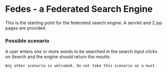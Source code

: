 # Fedes - a Federated Search Engine

This is the starting point for  the federated search engine. A servlet and 2 jsp pages are provided.

### Possible scenario

A user enters one or more words to be searched in the search input clicks on Search and the engine should return the results.

```
Any other scenario is welcomed. Do not take this scenario as a must.

```



